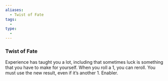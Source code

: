 ```yaml
---
aliases:
  - Twist of Fate
tags:
  - 
type:
  - 
---
```

### Twist of Fate

Experience has taught you a lot, including that sometimes luck is something that you have to make for yourself. When you roll a 1, you can reroll. You must use the new result, even if it’s another 1. Enabler.